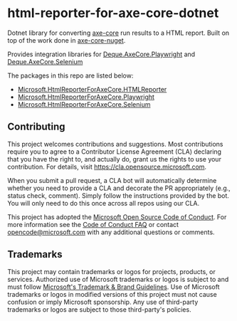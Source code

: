# html-reporter-for-axe-core-dotnet

Dotnet library for converting [axe-core](https://github.com/dequelabs/axe-core) run results to a HTML report. Built on top of the work done in [axe-core-nuget](https://github.com/dequelabs/axe-core-nuget).

Provides integration libraries for [Deque.AxeCore.Playwright](https://github.com/dequelabs/axe-core-nuget/tree/develop/packages/playwright) and [Deque.AxeCore.Selenium](https://github.com/dequelabs/axe-core-nuget/tree/develop/packages/selenium)

The packages in this repo are listed below:

- [Microsoft.HtmlReporterForAxeCore.HTMLReporter](./src/html-reporter/README.md)
- [Microsoft.HtmlReporterForAxeCore.Playwright](./src/html-reporter-playwright/README.md)
- [Microsoft.HtmlReporterForAxeCore.Selenium](./src/html-reporter-selenium/README.MD)


## Contributing

This project welcomes contributions and suggestions.  Most contributions require you to agree to a
Contributor License Agreement (CLA) declaring that you have the right to, and actually do, grant us
the rights to use your contribution. For details, visit https://cla.opensource.microsoft.com.

When you submit a pull request, a CLA bot will automatically determine whether you need to provide
a CLA and decorate the PR appropriately (e.g., status check, comment). Simply follow the instructions
provided by the bot. You will only need to do this once across all repos using our CLA.

This project has adopted the [Microsoft Open Source Code of Conduct](https://opensource.microsoft.com/codeofconduct/).
For more information see the [Code of Conduct FAQ](https://opensource.microsoft.com/codeofconduct/faq/) or
contact [opencode@microsoft.com](mailto:opencode@microsoft.com) with any additional questions or comments.

## Trademarks

This project may contain trademarks or logos for projects, products, or services. Authorized use of Microsoft 
trademarks or logos is subject to and must follow 
[Microsoft's Trademark & Brand Guidelines](https://www.microsoft.com/en-us/legal/intellectualproperty/trademarks/usage/general).
Use of Microsoft trademarks or logos in modified versions of this project must not cause confusion or imply Microsoft sponsorship.
Any use of third-party trademarks or logos are subject to those third-party's policies.
